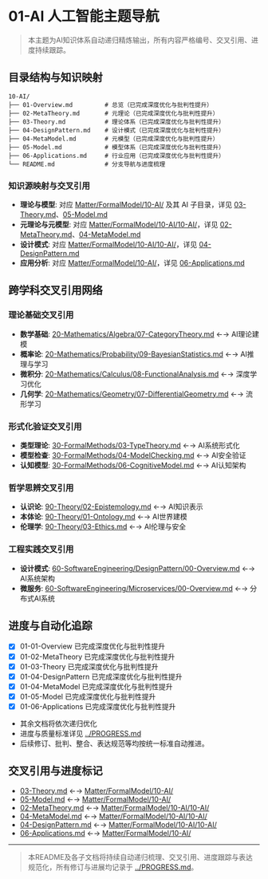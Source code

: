 # 01-AI 人工智能主题导航

> 本主题为AI知识体系自动递归精炼输出，所有内容严格编号、交叉引用、进度持续跟踪。

## 目录结构与知识映射

```tree
10-AI/
├── 01-Overview.md         # 总览（已完成深度优化与批判性提升）
├── 02-MetaTheory.md       # 元理论（已完成深度优化与批判性提升）
├── 03-Theory.md           # 理论体系（已完成深度优化与批判性提升）
├── 04-DesignPattern.md    # 设计模式（已完成深度优化与批判性提升）
├── 04-MetaModel.md        # 元模型（已完成深度优化与批判性提升）
├── 05-Model.md            # 模型体系（已完成深度优化与批判性提升）
├── 06-Applications.md     # 行业应用（已完成深度优化与批判性提升）
└── README.md              # 分支导航与进度梳理
```

### 知识源映射与交叉引用

- **理论与模型**: 对应 [Matter/FormalModel/10-AI/](../../Matter/FormalModel/10-AI/) 及其 AI 子目录，详见 [03-Theory.md](03-Theory.md)、[05-Model.md](05-Model.md)
- **元理论与元模型**: 对应 [Matter/FormalModel/10-AI/10-AI/](../../Matter/FormalModel/10-AI/10-AI/)，详见 [02-MetaTheory.md](02-MetaTheory.md)、[04-MetaModel.md](04-MetaModel.md)
- **设计模式**: 对应 [Matter/FormalModel/10-AI/10-AI/](../../Matter/FormalModel/10-AI/10-AI/)，详见 [04-DesignPattern.md](04-DesignPattern.md)
- **应用分析**: 对应 [Matter/FormalModel/10-AI/](../../Matter/FormalModel/10-AI/)，详见 [06-Applications.md](06-Applications.md)

## 跨学科交叉引用网络

### 理论基础交叉引用

- **数学基础**: [20-Mathematics/Algebra/07-CategoryTheory.md](../20-Mathematics/Algebra/07-CategoryTheory.md) ←→ AI理论建模
- **概率论**: [20-Mathematics/Probability/09-BayesianStatistics.md](../20-Mathematics/Probability/09-BayesianStatistics.md) ←→ AI推理与学习
- **微积分**: [20-Mathematics/Calculus/08-FunctionalAnalysis.md](../20-Mathematics/Calculus/08-FunctionalAnalysis.md) ←→ 深度学习优化
- **几何学**: [20-Mathematics/Geometry/07-DifferentialGeometry.md](../20-Mathematics/Geometry/07-DifferentialGeometry.md) ←→ 流形学习

### 形式化验证交叉引用

- **类型理论**: [30-FormalMethods/03-TypeTheory.md](../30-FormalMethods/03-TypeTheory.md) ←→ AI系统形式化
- **模型检查**: [30-FormalMethods/04-ModelChecking.md](../30-FormalMethods/04-ModelChecking.md) ←→ AI安全验证
- **认知模型**: [30-FormalMethods/06-CognitiveModel.md](../30-FormalMethods/06-CognitiveModel.md) ←→ AI认知架构

### 哲学思辨交叉引用

- **认识论**: [90-Theory/02-Epistemology.md](../90-Theory/02-Epistemology.md) ←→ AI知识表示
- **本体论**: [90-Theory/01-Ontology.md](../90-Theory/01-Ontology.md) ←→ AI世界建模
- **伦理学**: [90-Theory/03-Ethics.md](../90-Theory/03-Ethics.md) ←→ AI伦理与安全

### 工程实践交叉引用

- **设计模式**: [60-SoftwareEngineering/DesignPattern/00-Overview.md](../60-SoftwareEngineering/DesignPattern/00-Overview.md) ←→ AI系统架构
- **微服务**: [60-SoftwareEngineering/Microservices/00-Overview.md](../60-SoftwareEngineering/Microservices/00-Overview.md) ←→ 分布式AI系统

## 进度与自动化追踪

- [x] 01-01-Overview 已完成深度优化与批判性提升
- [x] 01-02-MetaTheory 已完成深度优化与批判性提升
- [x] 01-03-Theory 已完成深度优化与批判性提升
- [x] 01-04-DesignPattern 已完成深度优化与批判性提升
- [x] 01-04-MetaModel 已完成深度优化与批判性提升
- [x] 01-05-Model 已完成深度优化与批判性提升
- [x] 01-06-Applications 已完成深度优化与批判性提升
- 其余文档将依次递归优化
- 进度与质量标准详见 [../PROGRESS.md](../PROGRESS.md)
- 后续修订、批判、整合、表达规范等均按统一标准自动推进。

## 交叉引用与进度标记

- [03-Theory.md](03-Theory.md) ←→ [Matter/FormalModel/10-AI/](../../Matter/FormalModel/10-AI/)
- [05-Model.md](05-Model.md) ←→ [Matter/FormalModel/10-AI/](../../Matter/FormalModel/10-AI/)
- [02-MetaTheory.md](02-MetaTheory.md) ←→ [Matter/FormalModel/10-AI/10-AI/](../../Matter/FormalModel/10-AI/10-AI/)
- [04-MetaModel.md](04-MetaModel.md) ←→ [Matter/FormalModel/10-AI/10-AI/](../../Matter/FormalModel/10-AI/10-AI/)
- [04-DesignPattern.md](04-DesignPattern.md) ←→ [Matter/FormalModel/10-AI/10-AI/](../../Matter/FormalModel/10-AI/10-AI/)
- [06-Applications.md](06-Applications.md) ←→ [Matter/FormalModel/10-AI/](../../Matter/FormalModel/10-AI/)

---

> 本README及各子文档将持续自动递归梳理、交叉引用、进度跟踪与表达规范化，所有修订与进展均记录于 [../PROGRESS.md](../PROGRESS.md)。
